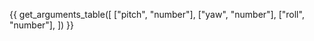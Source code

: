 {{ get_arguments_table([
    ["pitch", "number"],
    ["yaw",   "number"],
    ["roll",  "number"],
]) }}
